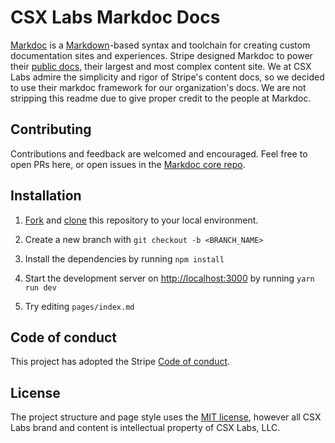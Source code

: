 # CSX Labs Markdoc Docs

[Markdoc](https://markdoc.dev) is a [Markdown](https://commonmark.org)-based syntax and toolchain for creating custom documentation sites and experiences.
Stripe designed Markdoc to power their [public docs](http://stripe.com/docs), their largest and most complex content site. We at CSX Labs admire the simplicity and rigor of Stripe's content docs, so we decided to use their markdoc framework for our organization's docs. We are not stripping this readme due to give proper credit to the people at Markdoc.

## Contributing

Contributions and feedback are welcomed and encouraged. Feel free to open PRs here, or open issues in the [Markdoc core repo](https://github.com/markdoc/markdoc).

## Installation

1. [Fork](https://help.github.com/articles/fork-a-repo) and [clone](https://help.github.com/articles/cloning-a-repository) this repository to your local environment.

2. Create a new branch with `git checkout -b <BRANCH_NAME>`

3. Install the dependencies by running `npm install`

4. Start the development server on [http://localhost:3000](http://localhost:3000) by running `yarn run dev`

5. Try editing `pages/index.md`

## Code of conduct

This project has adopted the Stripe [Code of conduct](https://github.com/markdoc/markdoc/blob/main/.github/CODE_OF_CONDUCT.md).

## License

The project structure and page style uses the [MIT license](LICENSE), however all CSX Labs brand and content is intellectual property of CSX Labs, LLC.
